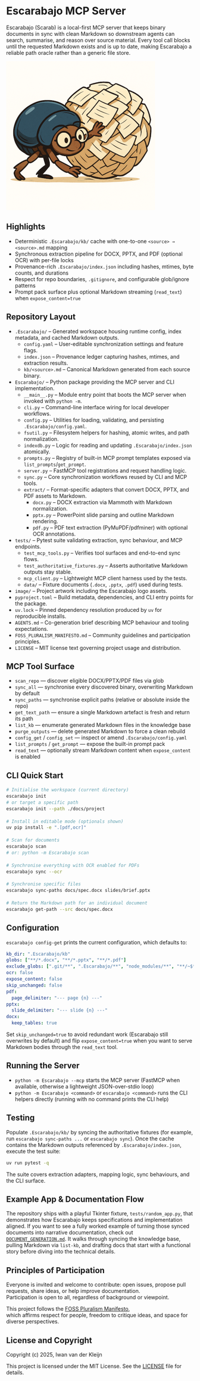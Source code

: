 # Escarabajo MCP Server

Escarabajo (Scarab) is a local-first MCP server that keeps binary documents in sync with clean Markdown so downstream agents can search, summarise, and reason over source material. Every tool call blocks until the requested Markdown exists and is up to date, making Escarabajo a reliable path oracle rather than a generic file store.

![Escarabajo logo](image/escarabajo-small.png)

## Highlights

- Deterministic `.Escarabajo/kb/` cache with one-to-one `<source> → <source>.md` mapping
- Synchronous extraction pipeline for DOCX, PPTX, and PDF (optional OCR) with per-file locks
- Provenance-rich `.Escarabajo/index.json` including hashes, mtimes, byte counts, and durations
- Respect for repo boundaries, `.gitignore`, and configurable glob/ignore patterns
- Prompt pack surface plus optional Markdown streaming (`read_text`) when `expose_content=true`

## Repository Layout

- `.Escarabajo/` – Generated workspace housing runtime config, index metadata, and cached Markdown outputs.
  - `config.yaml` – User-editable synchronization settings and feature flags.
  - `index.json` – Provenance ledger capturing hashes, mtimes, and extraction results.
  - `kb/<source>.md` – Canonical Markdown generated from each source binary.
- `Escarabajo/` – Python package providing the MCP server and CLI implementation.
  - `__main__.py` – Module entry point that boots the MCP server when invoked with `python -m`.
  - `cli.py` – Command-line interface wiring for local developer workflows.
  - `config.py` – Utilities for loading, validating, and persisting `.Escarabajo/config.yaml`.
  - `fsutil.py` – Filesystem helpers for hashing, atomic writes, and path normalization.
  - `indexdb.py` – Logic for reading and updating `.Escarabajo/index.json` atomically.
  - `prompts.py` – Registry of built-in MCP prompt templates exposed via `list_prompts`/`get_prompt`.
  - `server.py` – FastMCP tool registrations and request handling logic.
  - `sync.py` – Core synchronization workflows reused by CLI and MCP tools.
  - `extract/` – Format-specific adapters that convert DOCX, PPTX, and PDF assets to Markdown.
    - `docx.py` – DOCX extraction via Mammoth with Markdown normalization.
    - `pptx.py` – PowerPoint slide parsing and outline Markdown rendering.
    - `pdf.py` – PDF text extraction (PyMuPDF/pdfminer) with optional OCR annotations.
- `tests/` – Pytest suite validating extraction, sync behaviour, and MCP endpoints.
  - `test_mcp_tools.py` – Verifies tool surfaces and end-to-end sync flows.
  - `test_authoritative_fixtures.py` – Asserts authoritative Markdown outputs stay stable.
  - `mcp_client.py` – Lightweight MCP client harness used by the tests.
  - `data/` – Fixture documents (`.docx`, `.pptx`, `.pdf`) used during tests.
- `image/` – Project artwork including the Escarabajo logo assets.
- `pyproject.toml` – Build metadata, dependencies, and CLI entry points for the package.
- `uv.lock` – Pinned dependency resolution produced by `uv` for reproducible installs.
- `AGENTS.md` – Co-generation brief describing MCP behaviour and tooling expectations.
- `FOSS_PLURALISM_MANIFESTO.md` – Community guidelines and participation principles.
- `LICENSE` – MIT license text governing project usage and distribution.

## MCP Tool Surface

- `scan_repo` — discover eligible DOCX/PPTX/PDF files via glob
- `sync_all` — synchronise every discovered binary, overwriting Markdown by default
- `sync_paths` — synchronise explicit paths (relative or absolute inside the repo)
- `get_text_path` — ensure a single Markdown artefact is fresh and return its path
- `list_kb` — enumerate generated Markdown files in the knowledge base
- `purge_outputs` — delete generated Markdown to force a clean rebuild
- `config_get` / `config_set` — inspect or amend `.Escarabajo/config.yaml`
- `list_prompts` / `get_prompt` — expose the built-in prompt pack
- `read_text` — optionally stream Markdown content when `expose_content` is enabled

## CLI Quick Start

```bash
# Initialise the workspace (current directory)
escarabajo init
# or target a specific path
escarabajo init --path ./docs/project

# Install in editable mode (optionals shown)
uv pip install -e ".[pdf,ocr]"

# Scan for documents
escarabajo scan
# or: python -m Escarabajo scan

# Synchronise everything with OCR enabled for PDFs
escarabajo sync --ocr

# Synchronise specific files
escarabajo sync-paths docs/spec.docx slides/brief.pptx

# Return the Markdown path for an individual document
escarabajo get-path --src docs/spec.docx
```

## Configuration

`escarabajo config-get` prints the current configuration, which defaults to:

```yaml
kb_dir: ".Escarabajo/kb"
globs: ["**/*.docx", "**/*.pptx", "**/*.pdf"]
exclude_globs: [".git/**", ".Escarabajo/**", "node_modules/**", "**/~$*", "**/*.tmp"]
ocr: false
expose_content: false
skip_unchanged: false
pdf:
  page_delimiter: "--- page {n} ---"
pptx:
  slide_delimiter: "--- slide {n} ---"
docx:
  keep_tables: true
```

Set `skip_unchanged=true` to avoid redundant work (Escarabajo still overwrites by default) and flip `expose_content=true` when you want to serve Markdown bodies through the `read_text` tool.

## Running the Server

- `python -m Escarabajo --mcp` starts the MCP server (FastMCP when available, otherwise a lightweight JSON-over-stdio loop)
- `python -m Escarabajo <command>` or `escarabajo <command>` runs the CLI helpers directly (running with no command prints the CLI help)

## Testing

Populate `.Escarabajo/kb/` by syncing the authoritative fixtures (for example, run `escarabajo sync-paths ...` or `escarabajo sync`). Once the cache contains the Markdown outputs referenced by `.Escarabajo/index.json`, execute the test suite:

```bash
uv run pytest -q
```

The suite covers extraction adapters, mapping logic, sync behaviours, and the CLI surface.

## Example App & Documentation Flow

The repository ships with a playful Tkinter fixture, `tests/random_app.py`, that demonstrates how Escarabajo keeps specifications and implementation aligned. If you want to see a fully worked example of turning those synced documents into narrative documentation, check out [`DOCUMENT_GENERATION.md`](DOCUMENT_GENERATION.md). It walks through syncing the knowledge base, pulling Markdown via `list-kb`, and drafting docs that start with a functional story before diving into the technical details.


## Principles of Participation

Everyone is invited and welcome to contribute: open issues, propose pull requests, share ideas, or help improve documentation.  
Participation is open to all, regardless of background or viewpoint.  

This project follows the [FOSS Pluralism Manifesto](./FOSS_PLURALISM_MANIFESTO.md),  
which affirms respect for people, freedom to critique ideas, and space for diverse perspectives.  


## License and Copyright

Copyright (c) 2025, Iwan van der Kleijn

This project is licensed under the MIT License. See the [LICENSE](LICENSE) file for details.
